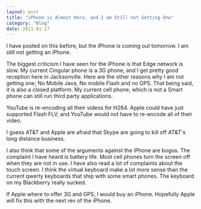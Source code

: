 ```yaml
---
layout: post
title: "iPhone is Almost Here, and I am Still not Getting One"
category: "Blog"
date: 2011-01-17
---
```



I have posted on this before, but the iPhone is coming out tomorrow. I am still not getting an iPhone.

The biggest criticism I have seen for the iPhone is that Edge network is slow. My current Cingular phone is a 3G phone, and I get pretty good reception here in Jacksonville. Here are the other reasons why I am not getting one; No Mobile Java, No mobile Flash and no GPS. That being said, it is also a closed platform. My current cell phone, which is not a Smart phone can still run third party applications.

YouTube is re-encoding all their videos for H264\. Apple could have just supported Flash FLV, and YouTube would not have to re-encode all of their video.

I guess AT&T and Apple are afraid that Skype are going to kill off AT&T's long distance business.

I also think that some of the arguments against the iPhone are bogus. The complaint I have heard is battery life. Most cell phones turn the screen off when they are not in use. I have also read a lot of complaints about the touch screen. I think the virtual keyboard make a lot more sense than the current qwerty keyboards that ship with some smart phones. The keyboard on my Blackberry really sucked.

If Apple where to offer 3G and GPS, I would buy an iPhone. Hopefully Apple will fix this with the next rev of the iPhone.